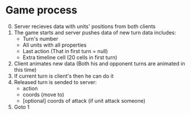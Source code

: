 Game process
============
0. Server recieves data with units' positions from both clients
1. The game starts and server pushes data of new turn
   data includes:
     - Turn's number
     - All units with all properties
     - Last action (That in first turn = null)
     - Extra timeline cell (20 cells in first turn)
2. Client animates new data (Both his and opponent turns are animated in this time)
3. If current turn is client's then he can do it
4. Released turn is sended to server:
     - action
     - coords (move to)
     - [optional] coords of attack (if unit attack someone)
5. Goto 1
